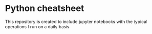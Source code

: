 # Python cheatsheet

  This repository is created to include jupyter notebooks with the typical operations I run on a daily basis
